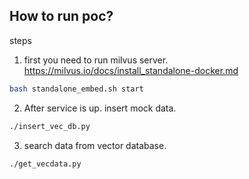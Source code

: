 ## How to run poc?
steps

1. first you need to run milvus server. https://milvus.io/docs/install_standalone-docker.md
```bash
bash standalone_embed.sh start
```

2. After service is up. insert mock data.
```bash
./insert_vec_db.py
```

3. search data from vector database.
```bash
./get_vecdata.py
```
